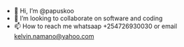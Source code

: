 - 👋 Hi, I’m @papuskoo
- 💞️ I’m looking to collaborate on software and coding
- 📫 How to reach me whatsaap +254726930030 or email kelvin.namano@yahoo.com
<!---
papuskoo/papuskoo is a ✨ special ✨ repository because its `README.md` (this file) appears on your GitHub profile.
You can click the Preview link to take a look at your changes.
--->

